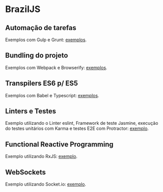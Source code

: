 # BrazilJS

## Automação de tarefas
Exemplos com Gulp e Grunt: [exemplos](task-runners).

## Bundling do projeto
Exemplos com Webpack e Browserify: [exemplos](bundling).

## Transpilers ES6 p/ ES5
Exemplos com Babel e Typescript: [exemplos](transpilers).

## Linters e Testes
Exemplo utilizando o Linter eslint, Framework de teste Jasmine, execução do testes unitários com Karma e testes E2E com Protractor:
[exemplo](linters-and-tests).

## Functional Reactive Programming
Exemplo utilizando RxJS: [exemplo](functional-reactive-programming).

## WebSockets
Exemplo utilizando Socket.io: [exemplo](chat-websocket).
